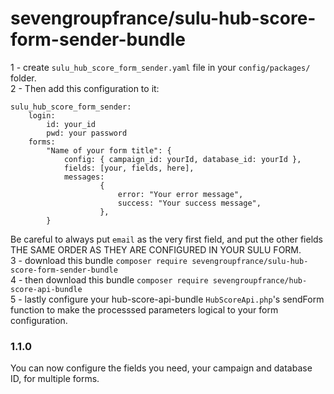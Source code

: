 # sevengroupfrance/sulu-hub-score-form-sender-bundle

1 - create `sulu_hub_score_form_sender.yaml` file in your `config/packages/` folder.\
2 - Then add this configuration to it:
```
sulu_hub_score_form_sender:
    login:
        id: your_id
        pwd: your password
    forms:
        "Name of your form title": { 
            config: { campaign_id: yourId, database_id: yourId }, 
            fields: [your, fields, here],
            messages:
                    {
                        error: "Your error message",
                        success: "Your success message",
                    },
        }

```
Be careful to always put `email` as the very first field, and put the other fields THE SAME ORDER AS THEY ARE CONFIGURED IN YOUR SULU FORM.\
3 - download this bundle `composer require sevengroupfrance/sulu-hub-score-form-sender-bundle`\
4 - then download this bundle `composer require sevengroupfrance/hub-score-api-bundle`\
5 - lastly configure your hub-score-api-bundle `HubScoreApi.php`'s sendForm function to make the processsed parameters logical to your form configuration.

### 1.1.0
You can now configure the fields you need, your campaign and database ID, for multiple forms.
